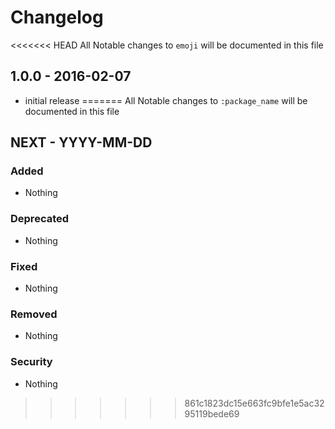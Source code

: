 # Changelog

<<<<<<< HEAD
All Notable changes to `emoji` will be documented in this file

## 1.0.0 - 2016-02-07

- initial release
=======
All Notable changes to `:package_name` will be documented in this file

## NEXT - YYYY-MM-DD

### Added
- Nothing

### Deprecated
- Nothing

### Fixed
- Nothing

### Removed
- Nothing

### Security
- Nothing
>>>>>>> 861c1823dc15e663fc9bfe1e5ac3295119bede69
